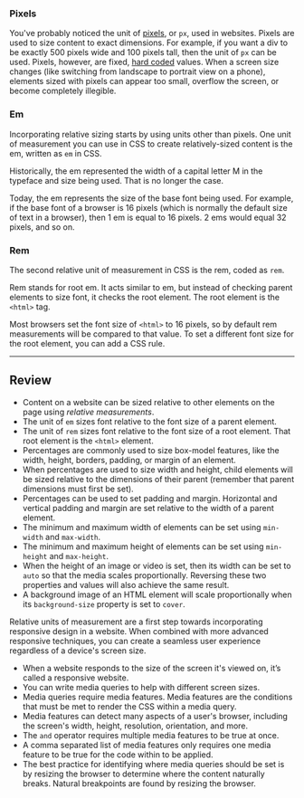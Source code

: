 
### Pixels

You've probably noticed the unit of [pixels](https://en.wikipedia.org/wiki/Pixel), or `px`, used in websites. Pixels are used to size content to exact dimensions. For example, if you want a div to be exactly 500 pixels wide and 100 pixels tall, then the unit of `px` can be used. Pixels, however, are fixed, [hard coded](https://www.google.com/search?q=hard+coding) values. When a screen size changes (like switching from landscape to portrait view on a phone), elements sized with pixels can appear too small, overflow the screen, or become completely illegible.

### Em

Incorporating relative sizing starts by using units other than pixels. One unit of measurement you can use in CSS to create relatively-sized content is the em, written as `em` in CSS.

Historically, the em represented the width of a capital letter M in the typeface and size being used. That is no longer the case.

Today, the em represents the size of the base font being used. For example, if the base font of a browser is 16 pixels (which is normally the default size of text in a browser), then 1 em is equal to 16 pixels. 2 ems would equal 32 pixels, and so on.


### Rem

The second relative unit of measurement in CSS is the rem, coded as `rem`.

Rem stands for root em. It acts similar to em, but instead of checking parent elements to size font, it checks the root element. The root element is the `<html>` tag.

Most browsers set the font size of `<html>` to 16 pixels, so by default rem measurements will be compared to that value. To set a different font size for the root element, you can add a CSS rule.

---

## Review

* Content on a website can be sized relative to other elements on the page using *relative measurements*.
* The unit of `em` sizes font relative to the font size of a parent element.
* The unit of `rem` sizes font relative to the font size of a root element. That root element is the `<html>` element.
* Percentages are commonly used to size box-model features, like the width, height, borders, padding, or margin of an element.
* When percentages are used to size width and height, child elements will be sized relative to the dimensions of their parent (remember that parent dimensions must first be set).
* Percentages can be used to set padding and margin. Horizontal and vertical padding and margin are set relative to the width of a parent element.
* The minimum and maximum width of elements can be set using `min-width` and `max-width`.
* The minimum and maximum height of elements can be set using `min-height` and `max-height`.
* When the height of an image or video is set, then its width can be set to `auto` so that the media scales proportionally. Reversing these two properties and values will also achieve the same result.
* A background image of an HTML element will scale proportionally when its `background-size` property is set to `cover`.

Relative units of measurement are a first step towards incorporating responsive design in a website. When combined with more advanced responsive techniques, you can create a seamless user experience regardless of a device's screen size.

* When a website responds to the size of the screen it's viewed on, it’s called a responsive website.
* You can write media queries to help with different screen sizes.
* Media queries require media features. Media features are the conditions that must be met to render the CSS within a media query.
* Media features can detect many aspects of a user's browser, including the screen's width, height, resolution, orientation, and more.
* The `and` operator requires multiple media features to be true at once.
* A comma separated list of media features only requires one media feature to be true for the code within to be applied.
* The best practice for identifying where media queries should be set is by resizing the browser to determine where the content naturally breaks. Natural breakpoints are found by resizing the browser.
